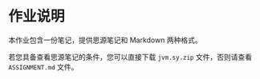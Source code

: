# 作业说明

本作业包含一份笔记，提供思源笔记和 Markdown 两种格式。

若您具备查看思源笔记的条件，您可以直接下载 `jvm.sy.zip` 文件，否则请查看 `ASSIGNMENT.md` 文件。
